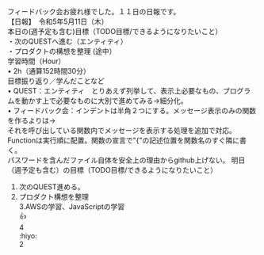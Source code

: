 フィードバック会お疲れ様でした。１１日の日報です。  
【日報】　令和5年5月11日（木）  
本日の(週予定も含む)目標（TODO目標/できるようになりたいこと）  
・次のQUESTへ進む（エンティティ）  
・プロダクトの構想を整理  (途中）  
学習時間（Hour）  
• 2h（通算152時間30分）  
目標振り返り／学んだことなど  
• QUEST：エンティティ　とりあえず列挙して、表示上必要なもの、プログラムを動かす上で必要なものに大別で進めてみる→細分化。  
• フィードバック会：インデントは半角２つにする。メッセージ表示のみの関数を作るよりは→  
                    それを呼び出している関数内でメッセージを表示する処理を追加で対応。  
                    Functionは実行順に配置。関数の宣言で"{"の記述位置を関数名のすぐ隣に書く。  
                    パスワードを含んだファイル自体を安全上の理由からgithub上げない。
明日（週予定も含む）の目標（TODO目標/できるようになりたいこと）  
1. 次のQUEST進める。  
2. プロダクト構想を整理  
3.AWSの学習、JavaScriptの学習  
:+1:  
4  
:hiyo:  
2  

